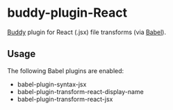 # buddy-plugin-React

[Buddy](https://www.npmjs.com/package/buddy) plugin for React (.jsx) file transforms (via [Babel](http://babeljs.io)).

## Usage

The following Babel plugins are enabled:

- babel-plugin-syntax-jsx
- babel-plugin-transform-react-display-name
- babel-plugin-transform-react-jsx